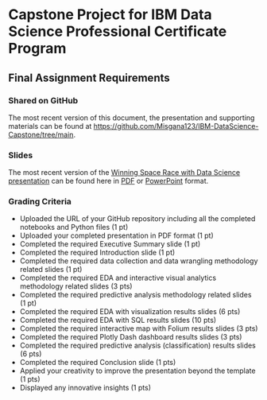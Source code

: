 # Capstone Project for IBM Data Science Professional Certificate Program

## Final Assignment Requirements

### Shared on GitHub

The most recent version of this document, the presentation and supporting materials can be found at <https://github.com/Misgana123/IBM-DataScience-Capstone/tree/main>.

### Slides

The most recent version of the [Winning Space Race with Data Science presentation](IBMDataSciencePresentation.pdf) can be found here in [PDF](IBMDataSciencePresentation.pdf) or [PowerPoint](IBMDataSciencePresentation.pptx) format.


### Grading Criteria

- Uploaded the URL of your GitHub repository including all the completed notebooks and Python files (1 pt)
- Uploaded your completed presentation in PDF format (1 pt)
- Completed the required Executive Summary slide (1 pt)
- Completed the required Introduction slide (1 pt)
- Completed the required data collection and data wrangling methodology related slides (1 pt)
- Completed the required EDA and interactive visual analytics methodology related slides (3 pts)
- Completed the required predictive analysis methodology related slides (1 pt)
- Completed the required EDA with visualization results slides (6 pts)
- Completed the required EDA with SQL results slides (10 pts)
- Completed the required interactive map with Folium results slides (3 pts)
- Completed the required Plotly Dash dashboard results slides (3 pts)
- Completed the required predictive analysis (classification) results slides (6 pts)
- Completed the required Conclusion slide (1 pts)
- Applied your creativity to improve the presentation beyond the template (1 pts)
- Displayed any innovative insights (1 pts)
